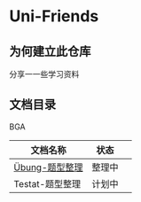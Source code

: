 # Uni-Friends




## 为何建立此仓库

分享一一些学习资料





## 文档目录

BGA

| 文档名称                               | 状态   |      |
| -------------------------------------- | ------ | ---- |
| [Übung-题型整理](BGA-1/UE-Aufgaben.md) | 整理中 |      |
| Testat-题型整理                        | 计划中 |      |

